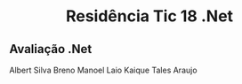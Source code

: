 <h1 align="center">Residência Tic 18 .Net</h1>

## Avaliação .Net ##

Albert Silva
Breno
Manoel
Laio
Kaique
Tales Araujo
